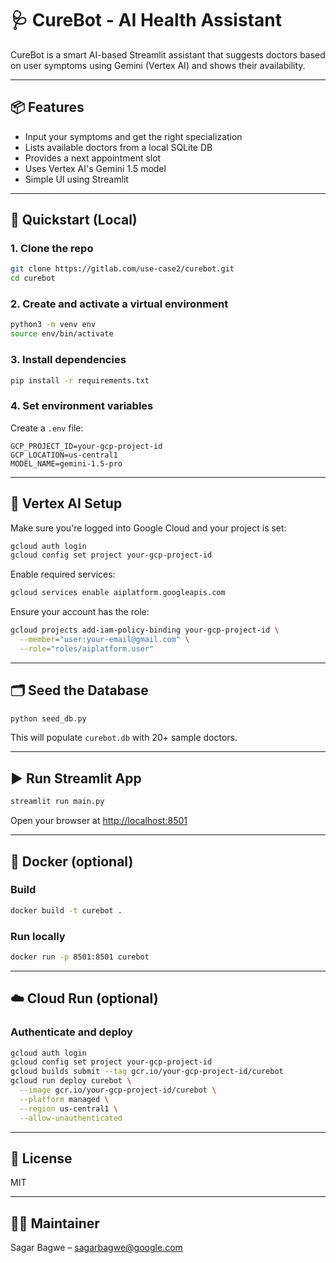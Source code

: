 
# 🩺 CureBot - AI Health Assistant

CureBot is a smart AI-based Streamlit assistant that suggests doctors based on user symptoms using Gemini (Vertex AI) and shows their availability.

---

## 📦 Features

- Input your symptoms and get the right specialization
- Lists available doctors from a local SQLite DB
- Provides a next appointment slot
- Uses Vertex AI's Gemini 1.5 model
- Simple UI using Streamlit

---

## 🚀 Quickstart (Local)

### 1. Clone the repo

```bash
git clone https://gitlab.com/use-case2/curebot.git
cd curebot
````

### 2. Create and activate a virtual environment

```bash
python3 -m venv env
source env/bin/activate
```

### 3. Install dependencies

```bash
pip install -r requirements.txt
```

### 4. Set environment variables

Create a `.env` file:

```env
GCP_PROJECT_ID=your-gcp-project-id
GCP_LOCATION=us-central1
MODEL_NAME=gemini-1.5-pro
```

---

## 🧠 Vertex AI Setup

Make sure you're logged into Google Cloud and your project is set:

```bash
gcloud auth login
gcloud config set project your-gcp-project-id
```

Enable required services:

```bash
gcloud services enable aiplatform.googleapis.com
```

Ensure your account has the role:

```bash
gcloud projects add-iam-policy-binding your-gcp-project-id \
  --member="user:your-email@gmail.com" \
  --role="roles/aiplatform.user"
```

---

## 🗂️ Seed the Database

```bash
python seed_db.py
```

This will populate `curebot.db` with 20+ sample doctors.

---

## ▶️ Run Streamlit App

```bash
streamlit run main.py
```

Open your browser at [http://localhost:8501](http://localhost:8501)

---

## 🐳 Docker (optional)

### Build

```bash
docker build -t curebot .
```

### Run locally

```bash
docker run -p 8501:8501 curebot
```

---

## ☁️ Cloud Run (optional)

### Authenticate and deploy

```bash
gcloud auth login
gcloud config set project your-gcp-project-id
gcloud builds submit --tag gcr.io/your-gcp-project-id/curebot
gcloud run deploy curebot \
  --image gcr.io/your-gcp-project-id/curebot \
  --platform managed \
  --region us-central1 \
  --allow-unauthenticated
```

---

## 📝 License

MIT

---

## 🙋‍♂️ Maintainer

Sagar Bagwe – [sagarbagwe@google.com](mailto:sagarbagwe@google.com)
